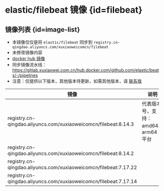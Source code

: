 # elastic/filebeat 镜像 {id=filebeat}

## 镜像列表 {id=image-list}

- 本镜像仅仅是将 `elastic/filebeat` 同步到 `registry.cn-qingdao.aliyuncs.com/xuxiaoweicomcn/filebeat`
- 未修改镜像内容
- [docker hub 镜像](https://hub.docker.com/r/elastic/filebeat)
- 同步镜像流水线：https://gitlab.xuxiaowei.com.cn/hub.docker.com/github.com/elastic/beats/-/pipelines
- 注意：仅提供以下版本，其他版本待更新，如需其他版本，请 [联系我](../../../guide/website.md)

| 镜像                                                               | 说明                      |
|------------------------------------------------------------------|-------------------------|
| registry.cn-qingdao.aliyuncs.com/xuxiaoweicomcn/filebeat:8.14.3  | 代表版本号，支持：amd64、arm64 平台 |
| registry.cn-qingdao.aliyuncs.com/xuxiaoweicomcn/filebeat:8.14.2  |                         |
| registry.cn-qingdao.aliyuncs.com/xuxiaoweicomcn/filebeat:7.17.22 |                         |
| registry.cn-qingdao.aliyuncs.com/xuxiaoweicomcn/filebeat:7.17.14 |                         |

<style>

._image_registry_cn-qingdao_aliyuncs_com_xuxiaoweicomcn_filebeat table tr th:nth-child(1), 
._image_registry_cn-qingdao_aliyuncs_com_xuxiaoweicomcn_filebeat table tr td:nth-child(1) {
    min-width: 460px;
}

._image_registry_cn-qingdao_aliyuncs_com_xuxiaoweicomcn_filebeat table tr th:nth-child(2), 
._image_registry_cn-qingdao_aliyuncs_com_xuxiaoweicomcn_filebeat table tr td:nth-child(2) {
    min-width: 280px;
}

</style>